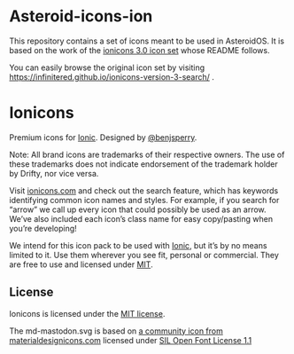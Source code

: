 # Asteroid-icons-ion
This repository contains a set of icons meant to be used in AsteroidOS. It is based on the work of the [ionicons 3.0 icon set](https://github.com/ionic-team/ionicons/tree/3.0) whose README follows.

You can easily browse the original icon set by visiting https://infinitered.github.io/ionicons-version-3-search/ .

# Ionicons
Premium icons for [Ionic](http://ionicframework.com/). Designed by [@benjsperry](https://twitter.com/benjsperry).

Note: All brand icons are trademarks of their respective owners. The use of these trademarks does not indicate endorsement of the trademark holder by Drifty, nor vice versa.

Visit [ionicons.com](http://ionicons.com) and  check out the search feature, which has keywords identifying common icon names and styles. For example, if you search for “arrow” we call up every icon that could possibly be used as an arrow. We’ve also included each icon’s class name for easy copy/pasting when you’re developing!

We intend for this icon pack to be used with [Ionic](http://ionicframework.com/), but it’s by no means limited to it. Use them wherever you see fit, personal or commercial. They are free to use and licensed under [MIT](http://opensource.org/licenses/MIT).

## License
Ionicons is licensed under the [MIT license](http://opensource.org/licenses/MIT).

The md-mastodon.svg is based on [a community icon from materialdesignicons.com](https://github.com/Templarian/MaterialDesign/blob/master/icons/svg/mastodon.svg) licensed under [SIL Open Font License 1.1](https://scripts.sil.org/cms/scripts/page.php?item_id=OFL_web)
